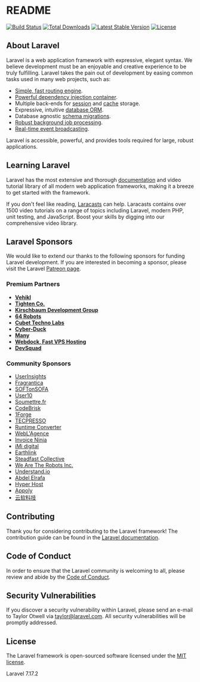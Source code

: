 # README

 [![Build Status](https://travis-ci.org/laravel/framework.svg)](https://travis-ci.org/laravel/framework) [![Total Downloads](https://poser.pugx.org/laravel/framework/d/total.svg)](https://packagist.org/packages/laravel/framework) [![Latest Stable Version](https://poser.pugx.org/laravel/framework/v/stable.svg)](https://packagist.org/packages/laravel/framework) [![License](https://poser.pugx.org/laravel/framework/license.svg)](https://packagist.org/packages/laravel/framework)

## About Laravel

Laravel is a web application framework with expressive, elegant syntax. We believe development must be an enjoyable and creative experience to be truly fulfilling. Laravel takes the pain out of development by easing common tasks used in many web projects, such as:

* [Simple, fast routing engine](https://laravel.com/docs/routing).
* [Powerful dependency injection container](https://laravel.com/docs/container).
* Multiple back-ends for [session](https://laravel.com/docs/session) and [cache](https://laravel.com/docs/cache) storage.
* Expressive, intuitive [database ORM](https://laravel.com/docs/eloquent).
* Database agnostic [schema migrations](https://laravel.com/docs/migrations).
* [Robust background job processing](https://laravel.com/docs/queues).
* [Real-time event broadcasting](https://laravel.com/docs/broadcasting).

Laravel is accessible, powerful, and provides tools required for large, robust applications.

## Learning Laravel

Laravel has the most extensive and thorough [documentation](https://laravel.com/docs) and video tutorial library of all modern web application frameworks, making it a breeze to get started with the framework.

If you don't feel like reading, [Laracasts](https://laracasts.com) can help. Laracasts contains over 1500 video tutorials on a range of topics including Laravel, modern PHP, unit testing, and JavaScript. Boost your skills by digging into our comprehensive video library.

## Laravel Sponsors

We would like to extend our thanks to the following sponsors for funding Laravel development. If you are interested in becoming a sponsor, please visit the Laravel [Patreon page](https://patreon.com/taylorotwell).

### Premium Partners

* [**Vehikl**](https://vehikl.com/)
* [**Tighten Co.**](https://tighten.co)
* [**Kirschbaum Development Group**](https://kirschbaumdevelopment.com)
* [**64 Robots**](https://64robots.com)
* [**Cubet Techno Labs**](https://cubettech.com)
* [**Cyber-Duck**](https://cyber-duck.co.uk)
* [**Many**](https://www.many.co.uk)
* [**Webdock, Fast VPS Hosting**](https://www.webdock.io/en)
* [**DevSquad**](https://devsquad.com)

### Community Sponsors

* [UserInsights](https://userinsights.com)
* [Fragrantica](https://www.fragrantica.com)
* [SOFTonSOFA](https://softonsofa.com/)
* [User10](https://user10.com)
* [Soumettre.fr](https://soumettre.fr/)
* [CodeBrisk](https://codebrisk.com)
* [1Forge](https://1forge.com)
* [TECPRESSO](https://tecpresso.co.jp/)
* [Runtime Converter](http://runtimeconverter.com/)
* [WebL'Agence](https://weblagence.com/)
* [Invoice Ninja](https://www.invoiceninja.com)
* [iMi digital](https://www.imi-digital.de/)
* [Earthlink](https://www.earthlink.ro/)
* [Steadfast Collective](https://steadfastcollective.com/)
* [We Are The Robots Inc.](https://watr.mx/)
* [Understand.io](https://www.understand.io/)
* [Abdel Elrafa](https://abdelelrafa.com)
* [Hyper Host](https://hyper.host)
* [Appoly](https://www.appoly.co.uk)
* [云软科技](http://www.yunruan.ltd/)

## Contributing

Thank you for considering contributing to the Laravel framework! The contribution guide can be found in the [Laravel documentation](https://laravel.com/docs/contributions).

## Code of Conduct

In order to ensure that the Laravel community is welcoming to all, please review and abide by the [Code of Conduct](https://laravel.com/docs/contributions#code-of-conduct).

## Security Vulnerabilities

If you discover a security vulnerability within Laravel, please send an e-mail to Taylor Otwell via [taylor@laravel.com](mailto:taylor@laravel.com). All security vulnerabilities will be promptly addressed.

## License

The Laravel framework is open-sourced software licensed under the [MIT license](https://opensource.org/licenses/MIT).

Laravel 7.17.2


